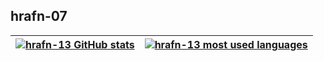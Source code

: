 
## hrafn-07

| [![hrafn-13 GitHub stats](https://github-readme-stats.vercel.app/api?username=hrafn-13&count_private=true&show_icons=true&hide=issues&hide_border=true&theme=gruvbox)](https://github.com/hrafn-13?tab=repositories) | [![hrafn-13 most used languages](https://github-readme-stats.vercel.app/api/top-langs/?username=hrafn-13&layout=compact&hide_border=true&theme=gruvbox)](https://github.com/hrafn-13?tab=repositories) |
|:-:|:-:|
<!---
hrafn-13/hrafn-13 is a ✨ special ✨ repository because its `README.md` (this file) appears on your GitHub profile.
You can click the Preview link to take a look at your changes.
--->
